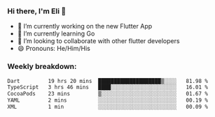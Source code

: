 ### Hi there, I'm Eli 👋
- 🔭 I’m currently working on the new Flutter App
- 🌱 I’m currently learning Go
- 🦄 I’m looking to collaborate with other flutter developers
- 😄 Pronouns: He/Him/His

### Weekly breakdown:
<!--START_SECTION:waka-->

```txt
Dart         19 hrs 20 mins  ████████████████████▒░░░░   81.98 %
TypeScript   3 hrs 46 mins   ████░░░░░░░░░░░░░░░░░░░░░   16.01 %
CocoaPods    23 mins         ▒░░░░░░░░░░░░░░░░░░░░░░░░   01.67 %
YAML         2 mins          ░░░░░░░░░░░░░░░░░░░░░░░░░   00.19 %
XML          1 min           ░░░░░░░░░░░░░░░░░░░░░░░░░   00.09 %
```

<!--END_SECTION:waka-->
